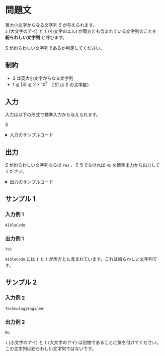 # 問題文
英大小文字からなる文字列 $S$ が与えられます。  
<code>I</code> (大文字のアイ) と <code>l</code> (小文字のエル) が両方とも含まれている文字列のことを **紛らわしい文字列** と呼びます。

$S$ が紛らわしい文字列であるか判定してください。

## 制約
- $S$ は英大小文字からなる文字列
- $1 \leqq |S| \leqq 2 \times 10^5$ （$|S|$ は $S$ の文字数）

## 入力
入力は以下の形式で標準入力から与えられます。

$S$

<details>
<summary>入力のサンプルコード</summary>
<div>
与えられる入力を受け取るコードの一例です。

```py
S = input()
# ここからコードを入力してください。

```

```java
import java.util.Scanner;

public class Main {
    public static void main(String[] args) {
        Scanner sc = new Scanner(System.in);

        String S = sc.next();

        /* # ここからコードを入力してください。 */
    }
}

```
</div>
</details>


## 出力
$S$ が紛らわしい文字列ならば <code>Yes</code> 、そうでなければ <code>No</code> を標準出力から出力してください。

<details>
<summary>出力のサンプルコード</summary>
<div>
文字列 <code>Yes</code> を出力するコードの一例です。

```py
print("Yes")

```

```java
import java.util.Scanner;

public class Main {
    public static void main(String[] args) {
        System.out.println("Yes");
    }
}

```
</div>
</details>

## サンプル 1
### 入力例 1
```
AIbleCode
```

### 出力例 1
```
Yes
```

<code>AIbleCode</code> には <code>I</code> と <code>l</code> が両方とも含まれています。これは紛らわしい文字列です。

## サンプル 2
### 入力例 2
```
TechnologyEngineer
```

### 出力例 2
```
No
```

<code>i</code> (小文字のアイ) と <code>I</code> (大文字のアイ) は別物であることに気を付けてください。  
この文字列は紛らわしい文字列ではないです。
